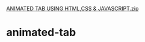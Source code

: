 [ANIMATED TAB USING HTML,CSS & JAVASCRIPT.zip](https://github.com/manvir4/animated-tab/files/6372126/ANIMATED.TAB.USING.HTML.CSS.JAVASCRIPT.zip)
# animated-tab
